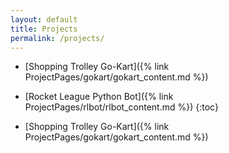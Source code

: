 ```yaml
---
layout: default
title: Projects
permalink: /projects/
---
```


* [Shopping Trolley Go-Kart]({% link ProjectPages/gokart/gokart_content.md %})

* [Rocket League Python Bot]({% link ProjectPages/rlbot/rlbot_content.md %})
{:toc}

* [Shopping Trolley Go-Kart]({% link ProjectPages/gokart/gokart_content.md %})